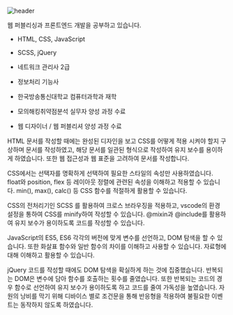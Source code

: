 

![header](https://capsule-render.vercel.app/api?type=wave&color=auto&height=300&section=header&text=JaeSeoung's&fontSize=50)

웹 퍼블리싱과 프론트엔드 개발을 공부하고 있습니다.

- HTML, CSS, JavaScript
- SCSS, jQuery


- 네트워크 관리사 2급
- 정보처리 기능사


- 한국방송통신대학교 컴퓨터과학과 재학
- 모의해킹취약점분석 실무자 양성 과정 수료
- 웹 디자이너 / 웹 퍼블리셔 양성 과정 수료

HTML 문서를 작성할 때에는 완성된 디자인을 보고 CSS를 어떻게 적용 시켜야 할지 구상하며 문서를 작성하였고, 해당 문서를 일관된 형식으로 작성하여 유지 보수를 용이하게 하였습니다. 또한 웹 접근성과 웹 표준을 고려하여 문서를 작성합니다.

CSS에서는 선택자를 명확하게 선택하여 필요한 스타일의 속성만 사용하였습니다. float와 position, flex 등 레이아웃 정렬에 관련된 속성을 이해하고 적용할 수 있습니다. min(), max(), calc() 등 CSS 함수를 적절하게 활용할 수 있습니다.

CSS의 전처리기인 SCSS 를 활용하여 크로스 브라우징을 적용하고, vscode의 환경 설정을 통하여 CSS를 minify하여 작성할 수 있습니다. @mixin과 @include를 활용하여 유지 보수가 용이하도록 코드를 작성할 수 있습니다.

JavaScript의 ES5, ES6 각각의 버전에 맞게 변수를 선언하고, DOM 탐색을 할 수 있습니다. 또한 화살표 함수와 일반 함수의 차이를 이해하고 사용할 수 있습니다. 자료형에 대해 이해하고 활용할 수 있습니다.

jQuery 코드를 작성할 때에도 DOM 탐색을 확실하게 하는 것에 집중했습니다. 반복되는 DOM은 변수에 담아 함수를 호출하는 횟수를 줄였습니다. 또한 반복되는 코드의 경우 함수로 선언하여 유지 보수가 용이하도록 하고 코드를 줄여 가독성을 높였습니다. 자원의 낭비를 막기 위해 디바이스 별로 조건문을 통해 반응형을 적용하여 불필요한 이벤트는 동작하지 않도록 하였습니다.
